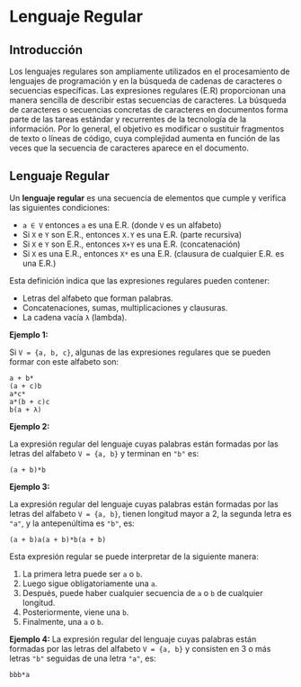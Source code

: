 
# Lenguaje Regular

## Introducción

Los lenguajes regulares son ampliamente utilizados en el procesamiento de lenguajes de programación y en la búsqueda de cadenas de caracteres o secuencias específicas. Las expresiones regulares (E.R) proporcionan una manera sencilla de describir estas secuencias de caracteres. La búsqueda de caracteres o secuencias concretas de caracteres en documentos forma parte de las tareas estándar y recurrentes de la tecnología de la información. Por lo general, el objetivo es modificar o sustituir fragmentos de texto o líneas de código, cuya complejidad aumenta en función de las veces que la secuencia de caracteres aparece en el documento.

## Lenguaje Regular

Un **lenguaje regular** es una secuencia de elementos que cumple y verifica las siguientes condiciones:

* `a ∈ V` entonces `a` es una E.R. (donde `V` es un alfabeto)
* Si `X` e `Y` son E.R., entonces `X.Y` es una E.R. (parte recursiva)
* Si `X` e `Y` son E.R., entonces `X+Y` es una E.R. (concatenación)
* Si `X` es una E.R., entonces `X*` es una E.R. (clausura de cualquier E.R. es una E.R.)

Esta definición indica que las expresiones regulares pueden contener:

* Letras del alfabeto que forman palabras.
* Concatenaciones, sumas, multiplicaciones y clausuras.
* La cadena vacía `λ` (lambda).

**Ejemplo 1:**

Si `V = {a, b, c}`, algunas de las expresiones regulares que se pueden formar con este alfabeto son:

```
a + b*
(a + c)b
a*c*
a*(b + c)c
b(a + λ)
```

**Ejemplo 2:** 

La expresión regular del lenguaje cuyas palabras están formadas por las letras del alfabeto `V = {a, b}` y terminan en `"b"` es:

```
(a + b)*b
```

**Ejemplo 3:** 

La expresión regular del lenguaje cuyas palabras están formadas por las letras del alfabeto `V = {a, b}`, tienen longitud mayor a 2, la segunda letra es `"a"`, y la antepenúltima es `"b"`, es:

```
(a + b)a(a + b)*b(a + b)
```

Esta expresión regular se puede interpretar de la siguiente manera:

1. La primera letra puede ser `a` o `b`.
2. Luego sigue obligatoriamente una `a`.
3. Después, puede haber cualquier secuencia de `a` o `b` de cualquier longitud.
4. Posteriormente, viene una `b`.
5. Finalmente, una `a` o `b`.

**Ejemplo 4:** La expresión regular del lenguaje cuyas palabras están formadas por las letras del alfabeto `V = {a, b}` y consisten en 3 o más letras `"b"` seguidas de una letra `"a"`, es:

```
bbb*a
```
